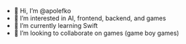 - 👋 Hi, I’m @apolefko
- 👀 I’m interested in AI, frontend, backend, and games
- 🌱 I’m currently learning Swift
- 💞️ I’m looking to collaborate on games (game boy games)

<!---
apolefko/apolefko is a ✨ special ✨ repository because its `README.md` (this file) appears on your GitHub profile.
You can click the Preview link to take a look at your changes.
--->
